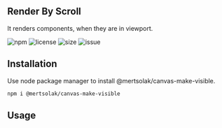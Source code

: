 ## Render By Scroll

It renders components, when they are in viewport.

![npm](https://img.shields.io/npm/v/@mertsolak/canvas-make-visible)
![license](https://img.shields.io/npm/l/@mertsolak/canvas-make-visible)
![size](https://img.shields.io/bundlephobia/min/@mertsolak/canvas-make-visible)
![issue](https://img.shields.io/github/issues/mert-solak/canvas-make-visible)

## Installation

Use node package manager to install @mertsolak/canvas-make-visible.

```bash
npm i @mertsolak/canvas-make-visible
```

## Usage

```

```
